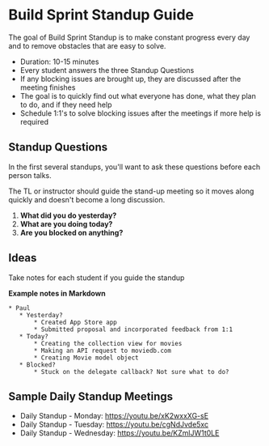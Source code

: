 # Build Sprint Standup Guide

The goal of Build Sprint Standup is to make constant progress every day and to remove obstacles that are easy to solve.

* Duration: 10-15 minutes
* Every student answers the three Standup Questions
* If any blocking issues are brought up, they are discussed after the meeting finishes
* The goal is to quickly find out what everyone has done, what they plan to do, and if they need help
* Schedule 1:1's to solve blocking issues after the meetings if more help is required

## Standup Questions

In the first several standups, you'll want to ask these questions before each person talks.

The TL or instructor should guide the stand-up meeting so it moves along quickly and doesn't become a long discussion.

1. **What did you do yesterday?**
2. **What are you doing today?**
3. **Are you blocked on anything?**

## Ideas

Take notes for each student if you guide the standup

**Example notes in Markdown**

```
* Paul
   * Yesterday?
       * Created App Store app 
       * Submitted proposal and incorporated feedback from 1:1
   * Today?
       * Creating the collection view for movies
       * Making an API request to moviedb.com 
       * Creating Movie model object
   * Blocked?
       * Stuck on the delegate callback? Not sure what to do?
```

## Sample Daily Standup Meetings

* Daily Standup - Monday: https://youtu.be/xK2wxxXG-sE
* Daily Standup - Tuesday: https://youtu.be/cgNdJvde5xc
* Daily Standup - Wednesday: https://youtu.be/KZmlJW1t0LE


